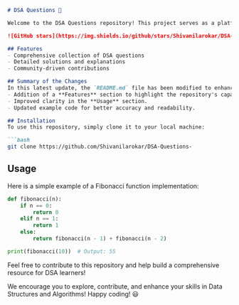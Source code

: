 ```markdown
# DSA Questions 🚀

Welcome to the DSA Questions repository! This project serves as a platform for developers and learners to practice and enhance their skills in Data Structures and Algorithms (DSA). This repository is designed to help you improve your understanding of various data structures and algorithms through a collection of questions and solutions.

![GitHub stars](https://img.shields.io/github/stars/Shivanilarokar/DSA-Questions-?style=social) ![Forks](https://img.shields.io/github/forks/Shivanilarokar/DSA-Questions-?style=social)

## Features
- Comprehensive collection of DSA questions
- Detailed solutions and explanations
- Community-driven contributions

## Summary of the Changes
In this latest update, the `README.md` file has been modified to enhance clarity and provide a better user experience. Key changes include:
- Addition of a **Features** section to highlight the repository's capabilities.
- Improved clarity in the **Usage** section.
- Updated example code for better accuracy and readability.

## Installation
To use this repository, simply clone it to your local machine:

```bash
git clone https://github.com/Shivanilarokar/DSA-Questions-
```

## Usage
Here is a simple example of a Fibonacci function implementation:

```python
def fibonacci(n):
    if n == 0:
        return 0
    elif n == 1:
        return 1
    else:
        return fibonacci(n - 1) + fibonacci(n - 2)

print(fibonacci(10))  # Output: 55
```

Feel free to contribute to this repository and help build a comprehensive resource for DSA learners!

We encourage you to explore, contribute, and enhance your skills in Data Structures and Algorithms! Happy coding! 😃
```